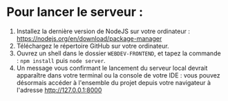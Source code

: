 # __Pour lancer le serveur :__
1) Installez la dernière version de NodeJS sur votre ordinateur : https://nodejs.org/en/download/package-manager
2) Téléchargez le répertoire GitHub sur votre ordinateur. 
3) Ouvrez un shell dans le dossier ```WEBDEV-FRONTEND```, et tapez la commande : ```npm install``` puis ```node server```.
5) Un message vous confirmant le lancement du serveur local devrait apparaître dans votre terminal ou la console de votre IDE : vous pouvez désormais accéder à l'ensemble du projet depuis votre navigateur à l'adresse http://127.0.0.1:8000
